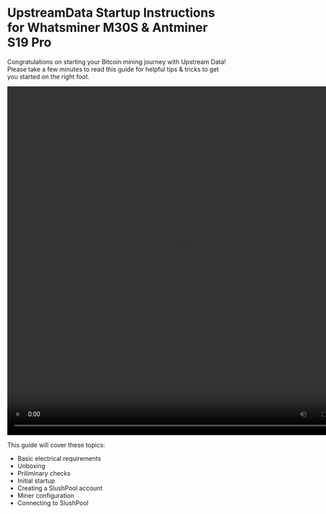 # UpstreamData Startup Instructions for Whatsminer M30S & Antminer S19 Pro
Congratulations on starting your Bitcoin mining journey with Upstream Data! Please take a few minutes to read this guide for helpful tips & tricks to get you started on the right foot. 

<video width="800" height="800" controls>
  <source src="TitleImage.mp4" type="video/mp4">
</video>

This guide will cover these topics:
- Basic electrical requirements
- Unboxing 
- Priliminary checks
- Initial startup
- Creating a SlushPool account
- Miner configuration
- Connecting to SlushPool


